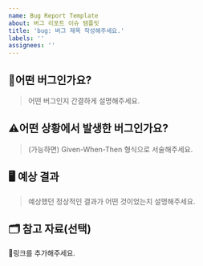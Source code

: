 ```yaml
---
name: Bug Report Template
about: 버그 리포트 이슈 템플릿
title: 'bug: 버그 제목 작성해주세요.'
labels: ''
assignees: ''
---
```


## 🐞어떤 버그인가요?

> 어떤 버그인지 간결하게 설명해주세요.

## ⚠️어떤 상황에서 발생한 버그인가요?

> (가능하면) Given-When-Then 형식으로 서술해주세요.

## 🖥️ 예상 결과

> 예상했던 정상적인 결과가 어떤 것이었는지 설명해주세요.

## 🗂 참고 자료(선택)

🔗링크를 추가해주세요.
